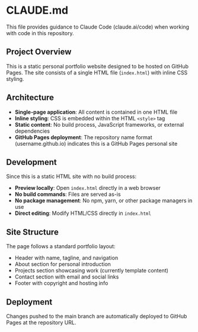# CLAUDE.md

This file provides guidance to Claude Code (claude.ai/code) when working with code in this repository.

## Project Overview

This is a static personal portfolio website designed to be hosted on GitHub Pages. The site consists of a single HTML file (`index.html`) with inline CSS styling.

## Architecture

- **Single-page application**: All content is contained in one HTML file
- **Inline styling**: CSS is embedded within the HTML `<style>` tag
- **Static content**: No build process, JavaScript frameworks, or external dependencies
- **GitHub Pages deployment**: The repository name format (username.github.io) indicates this is a GitHub Pages personal site

## Development

Since this is a static HTML site with no build process:

- **Preview locally**: Open `index.html` directly in a web browser
- **No build commands**: Files are served as-is
- **No package management**: No npm, yarn, or other package managers in use
- **Direct editing**: Modify HTML/CSS directly in `index.html`

## Site Structure

The page follows a standard portfolio layout:
- Header with name, tagline, and navigation
- About section for personal introduction
- Projects section showcasing work (currently template content)
- Contact section with email and social links
- Footer with copyright and hosting info

## Deployment

Changes pushed to the main branch are automatically deployed to GitHub Pages at the repository URL.